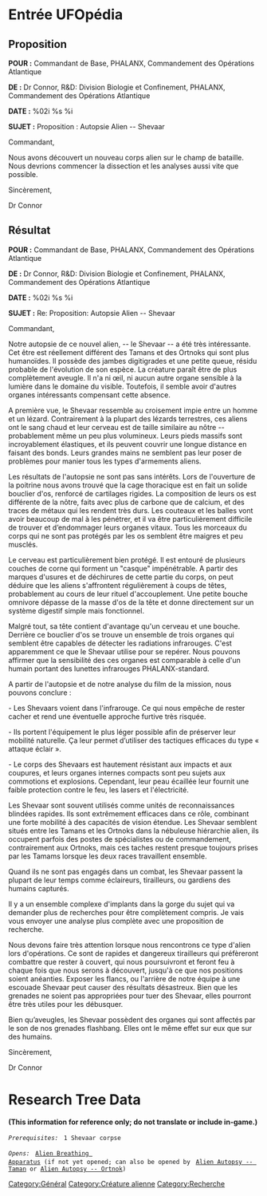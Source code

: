 # Entrée UFOpédia

## Proposition

**POUR :** Commandant de Base, PHALANX, Commandement des Opérations
Atlantique

**DE :** Dr Connor, R&D: Division Biologie et Confinement, PHALANX,
Commandement des Opérations Atlantique

**DATE :** %02i %s %i

**SUJET :** Proposition : Autopsie Alien -- Shevaar

Commandant,

Nous avons découvert un nouveau corps alien sur le champ de bataille.
Nous devrions commencer la dissection et les analyses aussi vite que
possible.

Sincèrement,

Dr Connor

## Résultat

**POUR :** Commandant de Base, PHALANX, Commandement des Opérations
Atlantique

**DE :** Dr Connor, R&D: Division Biologie et Confinement, PHALANX,
Commandement des Opérations Atlantique

**DATE :** %02i %s %i

**SUJET :** Re: Proposition: Autopsie Alien -- Shevaar

Commandant,

Notre autopsie de ce nouvel alien, -- le Shevaar -- a été très
intéressante. Cet être est réellement différent des Tamans et des
Ortnoks qui sont plus humanoïdes. Il possède des jambes digitigrades et
une petite queue, résidu probable de l'évolution de son espèce. La
créature paraît être de plus complètement aveugle. Il n'a ni œil, ni
aucun autre organe sensible à la lumière dans le domaine du visible.
Toutefois, il semble avoir d'autres organes intéressants compensant
cette absence.

A première vue, le Shevaar ressemble au croisement impie entre un homme
et un lézard. Contrairement à la plupart des lézards terrestres, ces
aliens ont le sang chaud et leur cerveau est de taille similaire au
nôtre -- probablement même un peu plus volumineux. Leurs pieds massifs
sont incroyablement élastiques, et ils peuvent couvrir une longue
distance en faisant des bonds. Leurs grandes mains ne semblent pas leur
poser de problèmes pour manier tous les types d'armements aliens.

Les résultats de l'autopsie ne sont pas sans intérêts. Lors de
l'ouverture de la poitrine nous avons trouvé que la cage thoracique est
en fait un solide bouclier d'os, renforcé de cartilages rigides. La
composition de leurs os est différente de la nôtre, faits avec plus de
carbone que de calcium, et des traces de métaux qui les rendent très
durs. Les couteaux et les balles vont avoir beaucoup de mal à les
pénétrer, et il va être particulièrement difficile de trouver et
d’endommager leurs organes vitaux. Tous les morceaux du corps qui ne
sont pas protégés par les os semblent être maigres et peu musclés.

Le cerveau est particulièrement bien protégé. Il est entouré de
plusieurs couches de corne qui forment un "casque" impénétrable. A
partir des marques d'usures et de déchirures de cette partie du corps,
on peut déduire que les aliens s'affrontent régulièrement à coups de
têtes, probablement au cours de leur rituel d'accouplement. Une petite
bouche omnivore dépasse de la masse d'os de la tête et donne directement
sur un système digestif simple mais fonctionnel.

Malgré tout, sa tête contient d'avantage qu'un cerveau et une bouche.
Derrière ce bouclier d'os se trouve un ensemble de trois organes qui
semblent être capables de détecter les radiations infrarouges. C'est
apparemment ce que le Shevaar utilise pour se repérer. Nous pouvons
affirmer que la sensibilité des ces organes est comparable à celle d'un
humain portant des lunettes infrarouges PHALANX-standard.

A partir de l'autopsie et de notre analyse du film de la mission, nous
pouvons conclure :

\- Les Shevaars voient dans l'infrarouge. Ce qui nous empêche de rester
cacher et rend une éventuelle approche furtive très risquée.

\- Ils portent l'équipement le plus léger possible afin de préserver
leur mobilité naturelle. Ça leur permet d’utiliser des tactiques
efficaces du type « attaque éclair ».

\- Le corps des Shevaars est hautement résistant aux impacts et aux
coupures, et leurs organes internes compacts sont peu sujets aux
commotions et explosions. Cependant, leur peau écaillée leur fournit une
faible protection contre le feu, les lasers et l'électricité.

Les Shevaar sont souvent utilisés comme unités de reconnaissances
blindées rapides. Ils sont extrêmement efficaces dans ce rôle, combinant
une forte mobilité à des capacités de vision étendue. Les Shevaar
semblent situés entre les Tamans et les Ortnoks dans la nébuleuse
hiérarchie alien, ils occupent parfois des postes de spécialistes ou de
commandement, contrairement aux Ortnoks, mais ces taches restent presque
toujours prises par les Tamams lorsque les deux races travaillent
ensemble.

Quand ils ne sont pas engagés dans un combat, les Shevaar passent la
plupart de leur temps comme éclaireurs, tirailleurs, ou gardiens des
humains capturés.

Il y a un ensemble complexe d'implants dans la gorge du sujet qui va
demander plus de recherches pour être complètement compris. Je vais vous
envoyer une analyse plus complète avec une proposition de recherche.

Nous devons faire très attention lorsque nous rencontrons ce type
d'alien lors d'opérations. Ce sont de rapides et dangereux tirailleurs
qui préfèreront combattre que rester à couvert, qui nous poursuivront et
feront feu à chaque fois que nous serons à découvert, jusqu'à ce que nos
positions soient anéanties. Exposer les flancs, ou l'arrière de notre
équipe à une escouade Shevaar peut causer des résultats désastreux. Bien
que les grenades ne soient pas appropriées pour tuer des Shevaar, elles
pourront être très utiles pour les débusquer.

Bien qu’aveugles, les Shevaar possèdent des organes qui sont affectés
par le son de nos grenades flashbang. Elles ont le même effet sur eux
que sur des humains.

Sincèrement,

Dr Connor

# Research Tree Data

**(This information for reference only; do not translate or include
in-game.)**

*`Prerequisites:`*
` 1 Shevaar corpse`

*`Opens:`*
` `[`Alien Breathing Apparatus`](Research/Alien_Breathing_Apparatus "wikilink")` (if not yet opened; can also be opened by`
` `[`Alien Autopsy -- Taman`](Aliens/Taman "wikilink")` or `[`Alien Autopsy -- Ortnok`](Aliens/Ortnok "wikilink")`)`

[Category:Général](Category:Général "wikilink") [Category:Créature
alienne](Category:Créature_alienne "wikilink")
[Category:Recherche](Category:Recherche "wikilink")